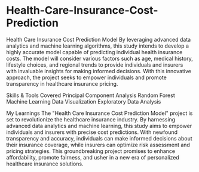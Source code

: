 # Health-Care-Insurance-Cost-Prediction

Health Care Insurance Cost Prediction Model
By leveraging advanced data analytics and machine learning algorithms, this study intends to develop a highly accurate model capable of predicting individual health insurance costs. The model will consider various factors such as age, medical history, lifestyle choices, and regional trends to provide individuals and insurers with invaluable insights for making informed decisions. With this innovative approach, the project seeks to empower individuals and promote transparency in healthcare insurance pricing.

Skills & Tools Covered
Principal Component Analysis
Random Forest
Machine Learning
Data Visualization
Exploratory Data Analysis

My Learnings
The "Health Care Insurance Cost Prediction Model" project is set to revolutionize the healthcare insurance industry. By harnessing advanced data analytics and machine learning, this study aims to empower individuals and insurers with precise cost predictions. With newfound transparency and accuracy, individuals can make informed decisions about their insurance coverage, while insurers can optimize risk assessment and pricing strategies. This groundbreaking project promises to enhance affordability, promote fairness, and usher in a new era of personalized healthcare insurance solutions.
